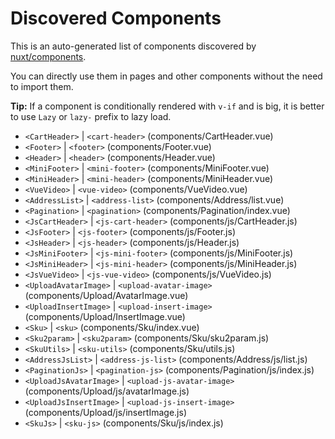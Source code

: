 # Discovered Components

This is an auto-generated list of components discovered by [nuxt/components](https://github.com/nuxt/components).

You can directly use them in pages and other components without the need to import them.

**Tip:** If a component is conditionally rendered with `v-if` and is big, it is better to use `Lazy` or `lazy-` prefix to lazy load.

- `<CartHeader>` | `<cart-header>` (components/CartHeader.vue)
- `<Footer>` | `<footer>` (components/Footer.vue)
- `<Header>` | `<header>` (components/Header.vue)
- `<MiniFooter>` | `<mini-footer>` (components/MiniFooter.vue)
- `<MiniHeader>` | `<mini-header>` (components/MiniHeader.vue)
- `<VueVideo>` | `<vue-video>` (components/VueVideo.vue)
- `<AddressList>` | `<address-list>` (components/Address/list.vue)
- `<Pagination>` | `<pagination>` (components/Pagination/index.vue)
- `<JsCartHeader>` | `<js-cart-header>` (components/js/CartHeader.js)
- `<JsFooter>` | `<js-footer>` (components/js/Footer.js)
- `<JsHeader>` | `<js-header>` (components/js/Header.js)
- `<JsMiniFooter>` | `<js-mini-footer>` (components/js/MiniFooter.js)
- `<JsMiniHeader>` | `<js-mini-header>` (components/js/MiniHeader.js)
- `<JsVueVideo>` | `<js-vue-video>` (components/js/VueVideo.js)
- `<UploadAvatarImage>` | `<upload-avatar-image>` (components/Upload/AvatarImage.vue)
- `<UploadInsertImage>` | `<upload-insert-image>` (components/Upload/InsertImage.vue)
- `<Sku>` | `<sku>` (components/Sku/index.vue)
- `<Sku2param>` | `<sku2param>` (components/Sku/sku2param.js)
- `<SkuUtils>` | `<sku-utils>` (components/Sku/utils.js)
- `<AddressJsList>` | `<address-js-list>` (components/Address/js/list.js)
- `<PaginationJs>` | `<pagination-js>` (components/Pagination/js/index.js)
- `<UploadJsAvatarImage>` | `<upload-js-avatar-image>` (components/Upload/js/avatarImage.js)
- `<UploadJsInsertImage>` | `<upload-js-insert-image>` (components/Upload/js/insertImage.js)
- `<SkuJs>` | `<sku-js>` (components/Sku/js/index.js)
